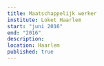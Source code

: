 ```yaml
---
title: Maatschappelijk werker
institute: Loket Haarlem
start: "juni 2016"
end: "2016"
description:
location: Haarlem
published: true
---
```

